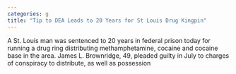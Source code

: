 ```yaml
---
categories: g
title: "Tip to DEA Leads to 20 Years for St Louis Drug Kingpin"
---
```


      
      

      
       
 A St. Louis man was sentenced to 20 years in federal prison today for running a drug ring distributing methamphetamine, cocaine and cocaine base in the area. James L. Brownridge, 49, pleaded guilty in July to charges of conspiracy to distribute, as well as possession 